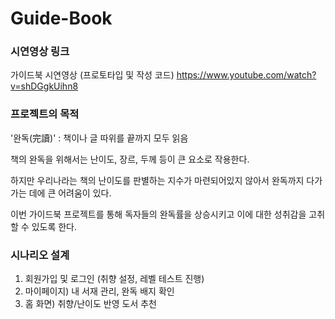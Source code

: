 # Guide-Book

### 시연영상 링크

가이드북 시연영상 (프로토타입 및 작성 코드)
https://www.youtube.com/watch?v=shDGgkUihn8


### 프로젝트의 목적

'완독(完讀)' : 책이나 글 따위를 끝까지 모두 읽음

책의 완독을 위해서는 난이도, 장르, 두께 등이 큰 요소로 작용한다.

하지만 우리나라는 책의 난이도를 판별하는 지수가 마련되어있지 않아서
완독까지 다가가는 데에 큰 어려움이 있다.

이번 가이드북 프로젝트를 통해 독자들의 완독률을 상승시키고 이에 대한 성취감을 고취할 수 있도록 한다.


### 시나리오 설계

1. 회원가입 및 로그인 (취향 설정, 레벨 테스트 진행)
2. 마이페이지) 내 서재 관리, 완독 배지 확인
3. 홈 화면) 취향/난이도 반영 도서 추천
